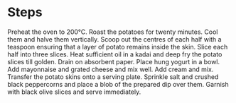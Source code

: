 # Steps
Preheat the oven to 200°C. 
Roast the potatoes for twenty minutes.
Cool them and halve them vertically. 
Scoop out the centres of each half with a teaspoon ensuring that a layer of potato remains inside the skin. 
Slice each half into three slices. 
Heat sufficient oil in a kadai and deep fry the potato slices till golden. Drain on absorbent paper. 
Place hung yogurt in a bowl. 
Add mayonnaise and grated cheese and mix well. 
Add cream and mix. Transfer the potato skins onto a serving plate. 
Sprinkle salt and crushed black peppercorns and place a blob of the prepared dip over them. 
Garnish with black olive slices and serve immediately.